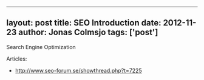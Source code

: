 
---
layout: post
title: SEO Introduction
date: 2012-11-23
author: Jonas Colmsjo
tags: ['post']
---

Search Engine Optimization





Articles:

 * http://www.seo-forum.se/showthread.php?t=7225


